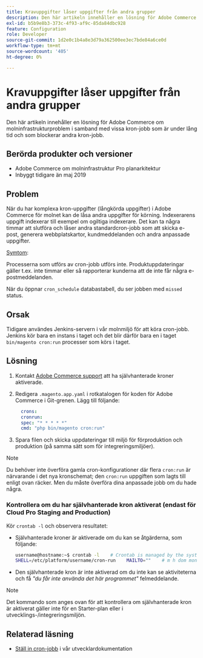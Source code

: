 ```yaml
---
title: Kravuppgifter låser uppgifter från andra grupper
description: Den här artikeln innehåller en lösning för Adobe Commerce om molninfrastrukturproblem i samband med vissa kron-jobb som är under lång tid och som blockerar andra kron-jobb.
exl-id: b5b9e8b3-373c-4f93-af9c-85da84dbc928
feature: Configuration
role: Developer
source-git-commit: 1d2e0c1b4a8e3d79a362500ee3ec7bde84a6ce0d
workflow-type: tm+mt
source-wordcount: '405'
ht-degree: 0%

---
```


# Kravuppgifter låser uppgifter från andra grupper

Den här artikeln innehåller en lösning för Adobe Commerce om molninfrastrukturproblem i samband med vissa kron-jobb som är under lång tid och som blockerar andra kron-jobb.

## Berörda produkter och versioner

* Adobe Commerce om molninfrastruktur Pro planarkitektur
* Inbyggt tidigare än maj 2019

## Problem

När du har komplexa kron-uppgifter (långkörda uppgifter) i Adobe Commerce för molnet kan de låsa andra uppgifter för körning. Indexerarens uppgift indexerar till exempel om ogiltiga indexerare. Det kan ta några timmar att slutföra och låser andra standardcron-jobb som att skicka e-post, generera webbplatskartor, kundmeddelanden och andra anpassade uppgifter.

<u>Symtom</u>:

Processerna som utförs av cron-jobb utförs inte. Produktuppdateringar gäller t.ex. inte timmar eller så rapporterar kunderna att de inte får några e-postmeddelanden.

När du öppnar `cron_schedule` databastabell, du ser jobben med `missed` status.

## Orsak

Tidigare användes Jenkins-servern i vår molnmiljö för att köra cron-jobb. Jenkins kör bara en instans i taget och det blir därför bara en i taget `bin/magento cron:run` processer som körs i taget.

## Lösning

1. Kontakt [Adobe Commerce support](/help/help-center-guide/help-center/magento-help-center-user-guide.md#submit-ticket) att ha självhanterade kroner aktiverade.
1. Redigera `.magento.app.yaml` i rotkatalogen för koden för Adobe Commerce i Git-grenen. Lägg till följande:

   ```yaml
     crons:
     cronrun:
     spec: "* * * * *"
     cmd: "php bin/magento cron:run"
   ```

1. Spara filen och skicka uppdateringar till miljö för förproduktion och produktion (på samma sätt som för integreringsmiljöer).

>[!NOTE]
>
>Du behöver inte överföra gamla cron-konfigurationer där flera `cron:run` är närvarande i det nya kronschemat; den `cron:run` uppgiften som lagts till enligt ovan räcker. Men du måste överföra dina anpassade jobb om du hade några.

### Kontrollera om du har självhanterade kron aktiverat (endast för Cloud Pro Staging and Production)

Kör `crontab -l` och observera resultatet:

* Självhanterade kroner är aktiverade om du kan se åtgärderna, som följande:

  ```bash
  username@hostname:~$ crontab -l    # Crontab is managed by the system, attempts to edit it directly will fail.
  SHELL=/etc/platform/username/cron-run    MAILTO=""    # m h dom mon dow job_name    * * * * * cronrun
  ```

* Den självhanterade kron är inte aktiverad om du inte kan se aktiviteterna och få *&quot;du får inte använda det här programmet&quot;* felmeddelande.

>[!NOTE]
>
>Det kommando som anges ovan för att kontrollera om självhanterade kron är aktiverat gäller inte för en Starter-plan eller i utvecklings-/integreringsmiljön.

## Relaterad läsning

* [Ställ in cron-jobb](https://devdocs.magento.com/guides/v2.3/cloud/configure/setup-cron-jobs.html) i vår utvecklardokumentation
